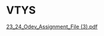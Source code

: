# VTYS
[23_24_Odev_Assignment_File (3).pdf](https://github.com/user-attachments/files/18481889/23_24_Odev_Assignment_File.3.pdf)
